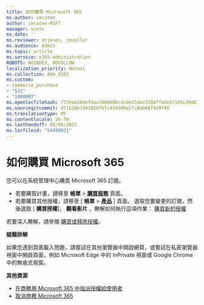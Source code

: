 ```yaml
---
title: 如何購買 Microsoft 365
ms.author: cmcatee
author: cmcatee-MSFT
manager: scotv
ms.date: ''
ms.reviewer: drjones, jmueller
ms.audience: Admin
ms.topic: article
ms.service: o365-administration
ROBOTS: NOINDEX, NOFOLLOW
localization_priority: Normal
ms.collection: Adm_O365
ms.custom:
- commerce_purchase
- "531"
- "1400007"
ms.openlocfilehash: 772eeb20defdaa190b000cdcbbd3abe150dff4de971b5cd9d676f261880776a9
ms.sourcegitcommit: d71b18e1403859fbfc45ddd9a57c8ab68f4d9f96
ms.translationtype: MT
ms.contentlocale: zh-TW
ms.lasthandoff: 08/06/2021
ms.locfileid: "54499021"
---
```

# <a name="how-to-make-a-microsoft-365-purchase"></a>如何購買 Microsoft 365

您可以在系統管理中心購買 Microsoft 365 訂閱。
  
- 若要購買計畫，請移至 **帳單** \> **[購買服務](https://go.microsoft.com/fwlink/p/?linkid=868433)** 頁面。
- 若要購買其他授權，請移至 [ **帳單** \> **[產品](https://go.microsoft.com/fwlink/p/?linkid=842054)** ] 頁面。 選取您要變更的訂閱，然後選取 [ **購買授權**]。
**觀看影片** ，瞭解如何執行這項作業： [購買新的授權](https://go.microsoft.com/fwlink/p/?linkid=2154857)
  
若要深入瞭解，請參閱 [購買或移除授權](/microsoft-365/commerce/licenses/buy-licenses)。

**疑難排解**

如果您遇到頁面載入問題，請嘗試在其他瀏覽器中開啟網頁，或嘗試在私密瀏覽器視窗中開啟頁面，例如 Microsoft Edge 中的 InPrivate 視窗或 Google Chrome 中的無痕式視窗。

**其他資源**
  
- [在商務用 Microsoft 365 中指派授權給使用者](/microsoft-365/admin/add-users/add-users)
- [取消商務 Microsoft 365](/microsoft-365/commerce/subscriptions/cancel-your-subscription)